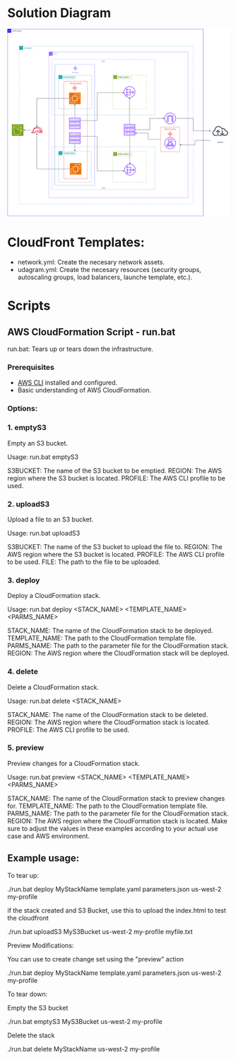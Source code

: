 # Solution Diagram

![Solution Diagram](./aws-udacity.drawio.png)

# CloudFront Templates:

- network.yml: Create the necesary network assets.
- udagram.yml: Create the necesary resources (security groups, autoscaling groups, load balancers, launche template, etc.).

# Scripts


## AWS CloudFormation Script - run.bat

run.bat: Tears up or tears down the infrastructure.


### Prerequisites

- [AWS CLI](https://aws.amazon.com/cli/) installed and configured.
- Basic understanding of AWS CloudFormation.

### Options:

### 1. emptyS3

Empty an S3 bucket.

Usage: run.bat emptyS3 <S3BUCKET> <REGION> <PROFILE>

S3BUCKET: The name of the S3 bucket to be emptied.
REGION: The AWS region where the S3 bucket is located.
PROFILE: The AWS CLI profile to be used.

### 2. uploadS3

Upload a file to an S3 bucket.

Usage: run.bat uploadS3 <S3BUCKET> <REGION> <PROFILE> <FILE>

S3BUCKET: The name of the S3 bucket to upload the file to.
REGION: The AWS region where the S3 bucket is located.
PROFILE: The AWS CLI profile to be used.
FILE: The path to the file to be uploaded.

### 3. deploy

Deploy a CloudFormation stack.

Usage: run.bat deploy <STACK_NAME> <TEMPLATE_NAME> <PARMS_NAME> <REGION>

STACK_NAME: The name of the CloudFormation stack to be deployed.
TEMPLATE_NAME: The path to the CloudFormation template file.
PARMS_NAME: The path to the parameter file for the CloudFormation stack.
REGION: The AWS region where the CloudFormation stack will be deployed.

### 4. delete

Delete a CloudFormation stack.

Usage: run.bat delete <STACK_NAME> <REGION> <PROFILE>

STACK_NAME: The name of the CloudFormation stack to be deleted.
REGION: The AWS region where the CloudFormation stack is located.
PROFILE: The AWS CLI profile to be used.

### 5. preview

Preview changes for a CloudFormation stack.

Usage: run.bat preview <STACK_NAME> <TEMPLATE_NAME> <PARMS_NAME> <REGION>

STACK_NAME: The name of the CloudFormation stack to preview changes for.
TEMPLATE_NAME: The path to the CloudFormation template file.
PARMS_NAME: The path to the parameter file for the CloudFormation stack.
REGION: The AWS region where the CloudFormation stack is located.
Make sure to adjust the values in these examples according to your actual use case and AWS environment.


## Example usage:

To tear up:

./run.bat deploy MyStackName template.yaml parameters.json us-west-2 my-profile

if the stack created and S3 Bucket, use this to upload the index.html to test the cloudfront

./run.bat uploadS3 MyS3Bucket us-west-2 my-profile myfile.txt

Preview Modifications:

You can use to create change set using the "preview" action

./run.bat deploy MyStackName template.yaml parameters.json us-west-2 my-profile

To tear down:

Empty the S3 bucket

./run.bat emptyS3 MyS3Bucket us-west-2 my-profile

Delete the stack

./run.bat delete MyStackName us-west-2 my-profile
